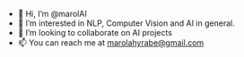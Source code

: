 - 👋 Hi, I’m @marolAI
- 👀 I’m interested in NLP, Computer Vision and AI in general.
- 💞️ I’m looking to collaborate on AI projects
- 📫 You can reach me at [marolahyrabe@gmail.com](mailto:marolahyrabe@gmail.com)
